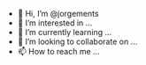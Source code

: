 - 👋 Hi, I’m @jorgements
- 👀 I’m interested in ...
- 🌱 I’m currently learning ...
- 💞️ I’m looking to collaborate on ...
- 📫 How to reach me ...

<!---
jorgements/jorgements is a ✨ special ✨ repository because its `README.md` (this file) appears on your GitHub profile.
You can click the Preview link to take a look at your changes.
--->
